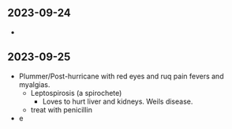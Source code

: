
## 2023-09-24
-     

## 2023-09-25
- Plummer/Post-hurricane with red eyes and ruq pain fevers and myalgias. 
	- Leptospirosis (a spirochete)
		- Loves to hurt liver and kidneys. Weils disease.
	- treat with penicillin
- e 